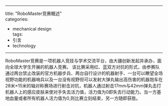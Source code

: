 
---  
title: "RoboMaster竞赛概述"  
categories:  
  - mechanical design  
tags: 
  - 引言 
  - technology  
---  

RoboMaster竞赛是一项机器人竞技与学术交流平台，由大疆创新发起并承办，面向全球大学生开展的机器人竞赛。  该比赛采用红、蓝双方对抗的形式，由参赛队通过两台禁止改装的官方机器步兵、两台自行设计的机器射手、一台可以瞭望全场视野功能的机器哨兵以及一台没有视野但可以发射大弹丸输出高伤害的机器炮车在28米×15米的轴对称赛场进行射击对抗，机器人通过射击17mm与42mm弹丸击打机器人上的感应皮肤来使对手失去活力值，活力值为0即失去行动能力。当一方基地血量或者所有机器人活力值为0,则比赛立刻结束，另一方随即获胜。 
